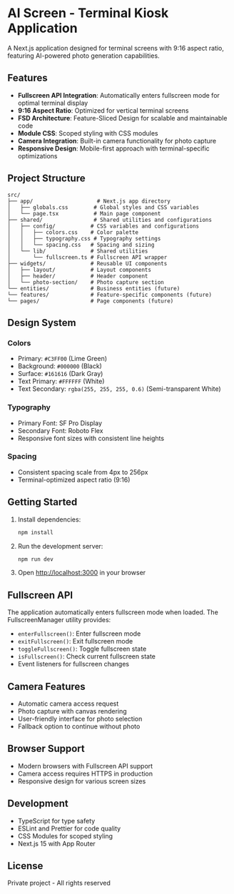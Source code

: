 # AI Screen - Terminal Kiosk Application

A Next.js application designed for terminal screens with 9:16 aspect ratio, featuring AI-powered photo generation capabilities.

## Features

- **Fullscreen API Integration**: Automatically enters fullscreen mode for optimal terminal display
- **9:16 Aspect Ratio**: Optimized for vertical terminal screens
- **FSD Architecture**: Feature-Sliced Design for scalable and maintainable code
- **Module CSS**: Scoped styling with CSS modules
- **Camera Integration**: Built-in camera functionality for photo capture
- **Responsive Design**: Mobile-first approach with terminal-specific optimizations

## Project Structure

```
src/
├── app/                    # Next.js app directory
│   ├── globals.css        # Global styles and CSS variables
│   └── page.tsx           # Main page component
├── shared/                # Shared utilities and configurations
│   ├── config/           # CSS variables and configurations
│   │   ├── colors.css    # Color palette
│   │   ├── typography.css # Typography settings
│   │   └── spacing.css   # Spacing and sizing
│   └── lib/              # Shared utilities
│       └── fullscreen.ts # Fullscreen API wrapper
├── widgets/              # Reusable UI components
│   ├── layout/           # Layout components
│   ├── header/           # Header component
│   └── photo-section/    # Photo capture section
└── entities/             # Business entities (future)
└── features/             # Feature-specific components (future)
└── pages/                # Page components (future)
```

## Design System

### Colors
- Primary: `#C3FF00` (Lime Green)
- Background: `#000000` (Black)
- Surface: `#161616` (Dark Gray)
- Text Primary: `#FFFFFF` (White)
- Text Secondary: `rgba(255, 255, 255, 0.6)` (Semi-transparent White)

### Typography
- Primary Font: SF Pro Display
- Secondary Font: Roboto Flex
- Responsive font sizes with consistent line heights

### Spacing
- Consistent spacing scale from 4px to 256px
- Terminal-optimized aspect ratio (9:16)

## Getting Started

1. Install dependencies:
   ```bash
   npm install
   ```

2. Run the development server:
   ```bash
   npm run dev
   ```

3. Open [http://localhost:3000](http://localhost:3000) in your browser

## Fullscreen API

The application automatically enters fullscreen mode when loaded. The FullscreenManager utility provides:

- `enterFullscreen()`: Enter fullscreen mode
- `exitFullscreen()`: Exit fullscreen mode
- `toggleFullscreen()`: Toggle fullscreen state
- `isFullscreen()`: Check current fullscreen state
- Event listeners for fullscreen changes

## Camera Features

- Automatic camera access request
- Photo capture with canvas rendering
- User-friendly interface for photo selection
- Fallback option to continue without photo

## Browser Support

- Modern browsers with Fullscreen API support
- Camera access requires HTTPS in production
- Responsive design for various screen sizes

## Development

- TypeScript for type safety
- ESLint and Prettier for code quality
- CSS Modules for scoped styling
- Next.js 15 with App Router

## License

Private project - All rights reserved